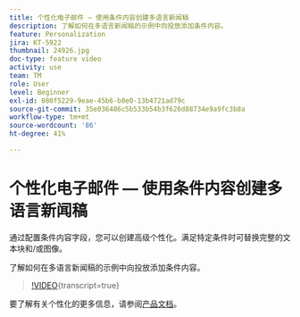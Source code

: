 ```yaml
---
title: 个性化电子邮件 — 使用条件内容创建多语言新闻稿
description: 了解如何在多语言新闻稿的示例中向投放添加条件内容。
feature: Personalization
jira: KT-5922
thumbnail: 24926.jpg
doc-type: feature video
activity: use
team: TM
role: User
level: Beginner
exl-id: 080f5229-9eae-45b6-b0e0-13b4721ad79c
source-git-commit: 35e036486c5b533b54b3f626d88734e9a9fc3b8a
workflow-type: tm+mt
source-wordcount: '86'
ht-degree: 41%

---
```


# 个性化电子邮件 — 使用条件内容创建多语言新闻稿

通过配置条件内容字段，您可以创建高级个性化。满足特定条件时可替换完整的文本块和/或图像。

了解如何在多语言新闻稿的示例中向投放添加条件内容。

>[!VIDEO](https://video.tv.adobe.com/v/24926?quality=12&learn=on){transcript=true}

要了解有关个性化的更多信息，请参阅[产品文档](https://experienceleague.adobe.com/docs/campaign-classic/using/sending-messages/personalizing-deliveries/about-personalization.html?lang=zh-Hans)。
